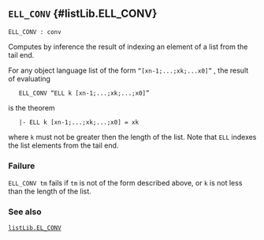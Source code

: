 ## `ELL_CONV` {#listLib.ELL_CONV}


```
ELL_CONV : conv
```



Computes by inference the result of indexing an element of a list from the
tail end.


For any object language list of the form `“[xn-1;...;xk;...x0]”` ,
the result of evaluating
    
       ELL_CONV “ELL k [xn-1;...;xk;...;x0]”
    
is the theorem
    
       |- ELL k [xn-1;...;xk;...;x0] = xk
    
where `k` must not be greater then the length of the list.
Note that `ELL` indexes the list elements from the tail end.

### Failure

`ELL_CONV tm` fails if `tm` is not of the form described above,
or `k` is not less than the length of the list.

### See also

[`listLib.EL_CONV`](#listLib.EL_CONV)

